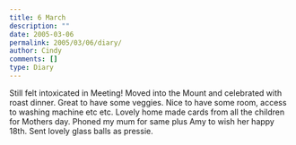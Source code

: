 ```yaml
---
title: 6 March
description: ""
date: 2005-03-06
permalink: 2005/03/06/diary/
author: Cindy
comments: []
type: Diary
---
```


Still felt intoxicated in Meeting! Moved into the Mount and celebrated with roast dinner. Great to have some veggies. Nice to have some room, access to washing machine etc etc. Lovely home made cards from all the children for Mothers day. Phoned my mum for same plus Amy to wish her happy 18th. Sent lovely glass balls as pressie.
